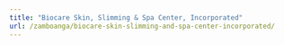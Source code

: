```yaml
---
title: "Biocare Skin, Slimming & Spa Center, Incorporated"
url: /zamboanga/biocare-skin-slimming-and-spa-center-incorporated/
---
```

